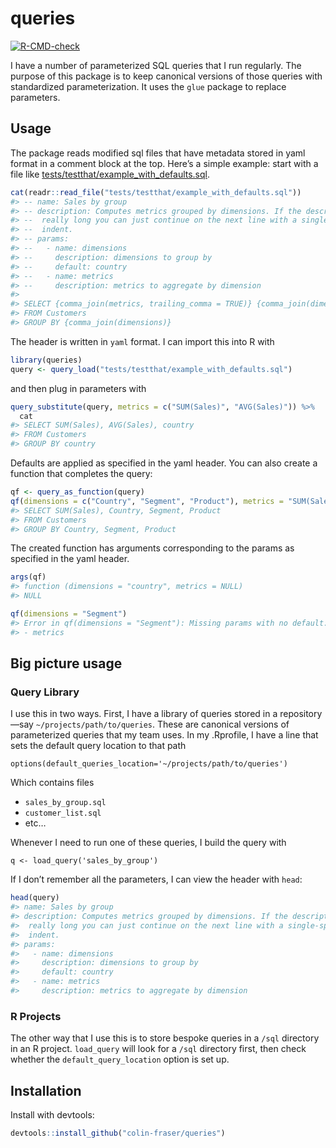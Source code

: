 
<!-- README.md is generated from README.Rmd. Please edit that file -->

# queries

<!-- badges: start -->
[![R-CMD-check](https://github.com/colin-fraser/queries/actions/workflows/check-standard.yaml/badge.svg?branch=master)](https://github.com/colin-fraser/queries/actions/workflows/check-standard.yaml)
<!-- badges: end -->

I have a number of parameterized SQL queries that I run regularly. The
purpose of this package is to keep canonical versions of those queries
with standardized parameterization. It uses the `glue` package to
replace parameters.

## Usage

The package reads modified sql files that have metadata stored in yaml
format in a comment block at the top. Here’s a simple example: start
with a file like
[tests/testthat/example_with_defaults.sql](tests/testthat/example_with_defaults.sql).

``` r
cat(readr::read_file("tests/testthat/example_with_defaults.sql"))
#> -- name: Sales by group
#> -- description: Computes metrics grouped by dimensions. If the description is
#> --  really long you can just continue on the next line with a single-space
#> --  indent.
#> -- params:
#> --   - name: dimensions
#> --     description: dimensions to group by
#> --     default: country
#> --   - name: metrics
#> --     description: metrics to aggregate by dimension
#> 
#> SELECT {comma_join(metrics, trailing_comma = TRUE)} {comma_join(dimensions)}
#> FROM Customers
#> GROUP BY {comma_join(dimensions)}
```

The header is written in `yaml` format. I can import this into R with

``` r
library(queries)
query <- query_load("tests/testthat/example_with_defaults.sql")
```

and then plug in parameters with

``` r
query_substitute(query, metrics = c("SUM(Sales)", "AVG(Sales)")) %>% 
  cat
#> SELECT SUM(Sales), AVG(Sales), country
#> FROM Customers
#> GROUP BY country
```

Defaults are applied as specified in the yaml header. You can also
create a function that completes the query:

``` r
qf <- query_as_function(query)
qf(dimensions = c("Country", "Segment", "Product"), metrics = "SUM(Sales)")
#> SELECT SUM(Sales), Country, Segment, Product
#> FROM Customers
#> GROUP BY Country, Segment, Product
```

The created function has arguments corresponding to the params as
specified in the yaml header.

``` r
args(qf)
#> function (dimensions = "country", metrics = NULL) 
#> NULL
```

``` r
qf(dimensions = "Segment")
#> Error in qf(dimensions = "Segment"): Missing params with no default:
#> - metrics
```

## Big picture usage

### Query Library

I use this in two ways. First, I have a library of queries stored in a
repository—say `~/projects/path/to/queries`. These are canonical
versions of parameterized queries that my team uses. In my .Rprofile, I
have a line that sets the default query location to that path

`options(default_queries_location='~/projects/path/to/queries')`

Which contains files

  - `sales_by_group.sql`
  - `customer_list.sql`
  - etc…

Whenever I need to run one of these queries, I build the query with

`q <- load_query('sales_by_group')`

If I don’t remember all the parameters, I can view the header with
`head`:

``` r
head(query)
#> name: Sales by group
#> description: Computes metrics grouped by dimensions. If the description is
#>  really long you can just continue on the next line with a single-space
#>  indent.
#> params:
#>   - name: dimensions
#>     description: dimensions to group by
#>     default: country
#>   - name: metrics
#>     description: metrics to aggregate by dimension
```

### R Projects

The other way that I use this is to store bespoke queries in a `/sql`
directory in an R project. `load_query` will look for a `/sql` directory
first, then check whether the `default_query_location` option is set up.

## Installation

Install with devtools:

``` r
devtools::install_github("colin-fraser/queries")
```
